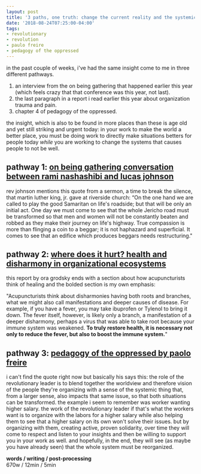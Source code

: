 ```yaml
---
layout: post
title: '3 paths, one truth: change the current reality and the systemic reality at the same time'
date: '2018-08-24T07:25:00-04:00'
tags:
- revolutionary
- revolution
- paulo freire
- pedagogy of the oppressed
--- 
```


in the past couple of weeks, i've had the same insight come to me in three different pathways. 

1. an interview from the on being gathering that happened earlier this year (which feels crazy that that conference was this year, not last). 
2. the last paragraph in a report i read earlier this year about organization trauma and pain. 
3. chapter 4 of pedagogy of the oppressed. 

the insight, which is also to be found in more places than these is age old and yet still striking and urgent today: in your work to make the world a better place, you must be doing work to directly make situations betters for people today *while* you are working to change the systems that causes people to not be well. 

## pathway 1: [on being gathering conversation between rami nashashibi and lucas johnson](https://onbeing.org/programs/rami-nashashibi-lucas-johnson-getting-proximate-to-pain-and-holding-to-the-power-of-love-jun2018/)

rev johnson mentions this quote from a sermon, a time to break the silence, that martin luther king, jr. gave at riverside church: “On the one hand we are called to play the good Samaritan on life's roadside; but that will be only an initial act. One day we must come to see that the whole Jericho road must be transformed so that men and women will not be constantly beaten and robbed as they make their journey on life's highway. True compassion is more than flinging a coin to a beggar; it is not haphazard and superficial. It comes to see that an edifice which produces beggars needs restructuring."

## pathway 2: [where does it hurt? health and disharmony in organizational ecosystems](http://docs.just-works.com/Where-Does-It-Hurt.pdf)

this report by ora grodsky ends with a section about how acupuncturists think of healing and the bolded section is my own emphasis:

"Acupuncturists think about disharmonies having both roots and branches, what we might also call manifestations and deeper causes of disease. For example, if you have a fever, you may take ibuprofen or Tylenol to bring it down. The fever itself, however, is likely only a branch, a manifestation of a deeper disharmony, perhaps a virus that was able to take root because your immune system was weakened. **To truly restore health, it is necessary not only to reduce the fever, but also to boost the immune system.**"

## pathway 3: [pedagogy of the oppressed by paolo freire](http://web.msu.ac.zw/elearning/material/1335344125freire_pedagogy_of_the_oppresed.pdf)

i can't find the quote right now but basically his says this: the role of the revolutionary leader is to blend together the worldview and therefore vision of the people they're organizing with a sense of the systemic thing that, from a larger sense, also impacts that same issue, so that both situations can be transformed. the example i seem to remember was worker wanting higher salary. the work of the revolutionary leader if that's what the workers want is to organize with the labors for a higher salary while also helping them to see that a higher salary on its own won't solve their issues. but by organizing with them, creating active, proven solidarity, over time they will come to respect and listen to your insights and then be willing to support you in your work as well. and hopefully, in the end, they will see (as maybe you have already seen) that the whole system must be reorganized. 

<!-- hyperlink bank -->


<!-- &#042; = asterisk -->
<!-- &#039; = single quote '-->

**words / writing / post-processing**  
670w / 12min / 5min